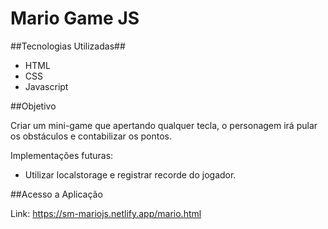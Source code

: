 # Mario Game JS #
##Tecnologias Utilizadas##
<ul>
  <li>HTML</li>
  <li>CSS</li>
  <li>Javascript</li>
</ul>
##Objetivo
<p>Criar um mini-game que apertando qualquer tecla, o personagem irá pular os obstáculos e contabilizar os pontos.</p>
<p>Implementações futuras: </p>
<ul>
  <li>Utilizar localstorage e registrar recorde do jogador.</li>
</ul>

##Acesso a Aplicação
<p>Link: <a href="https://sm-mariojs.netlify.app/mario.html" target="_blank" rel="noopener noreferrer">https://sm-mariojs.netlify.app/mario.html</a></p>
